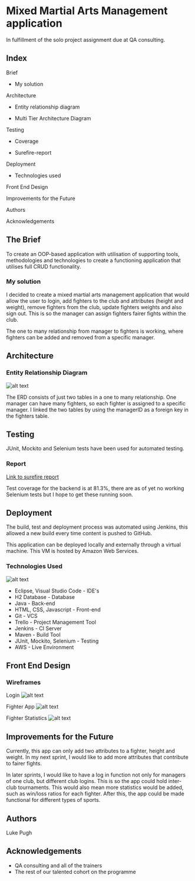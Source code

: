# Mixed Martial Arts Management application

In fulfillment of the solo project assignment due at QA consulting.

## Index
Brief

  * My solution

Architecture

  * Entity relationship diagram

  * Multi Tier Architecture Diagram

Testing

  * Coverage

  * Surefire-report

Deployment

  * Technologies used

Front End Design

Improvements for the Future

Authors

Acknowledgements

## The Brief

To create an OOP-based application with utilisation of supporting tools, methodologies and technologies to create a functioning application that utilises full CRUD functionality.

### My solution

I decided to create a mixed martial arts management application that would allow the user to login, add fighters to the club and attributes (height and weight), remove fighters from the club, update fighters weights and also sign out. This is so the manager can assign fighters fairer fights within the club.

The one to many relationship from manager to fighters is working, where fighters can be added and removed from a specific manager.

## Architecture

### Entity Relationship Diagram

![alt text](https://github.com/LukeCharles555/bae-MMAManagement/blob/development/Documentation/EntityRelationshipDiagram.png)

The ERD consists of just two tables in a one to many relationship. One manager can have many fighters, so each fighter is assigned to a specific manager. I linked the two tables by using the managerID as a foreign key in the fighters table.

## Testing

JUnit, Mockito and Selenium tests have been used for automated testing.

### Report

[Link to surefire report](https://github.com/LukeCharles555/bae-MMAManagement/blob/development/Documentation/Surefire%20Report.pdf)

Test coverage for the backend is at 81.3%, there are as of yet no working Selenium tests but I hope to get these running soon. 

## Deployment

The build, test and deployment process was automated using Jenkins, this allowed a new build every time content is pushed to GitHub.

This application can be deployed locally and externally through a virtual machine. This VM is hosted by Amazon Web Services.

### Technologies Used

![alt text](https://github.com/LukeCharles555/bae-MMAManagement/blob/development/Documentation/CI_Pipeline.png)

  * Eclipse, Visual Studio Code - IDE's
  * H2 Database - Database
  * Java - Back-end
  * HTML, CSS, Javascript - Front-end
  * Git - VCS
  * Trello - Project Management Tool
  * Jenkins - CI Server
  * Maven - Build Tool
  * JUnit, Mockito, Selenium - Testing
  * AWS - Live Environment

## Front End Design

### Wireframes

Login
![alt text](https://github.com/LukeCharles555/bae-MMAManagement/blob/development/Documentation/loginWireframe.png)

Fighter App
![alt text](https://github.com/LukeCharles555/bae-MMAManagement/blob/development/Documentation/FighterAppWireframe.png)

Fighter Statistics
![alt text](https://github.com/LukeCharles555/bae-MMAManagement/blob/development/Documentation/FighterStatsWireframe.png)

## Improvements for the Future

Currently, this app can only add two attributes to a fighter, height and weight. In my next sprint, I would like to add more attributes that contribute to fairer fights.

In later sprints, I would like to have a log in function not only for managers of one club, but different club logins. This is so the app could hold inter-club tournaments. This would also mean more statistics would be added, such as win/loss ratios for each fighter. After this, the app could be made functional for different types of sports.

## Authors
Luke Pugh

## Acknowledgements
  * QA consulting and all of the trainers
  * The rest of our talented cohort on the programme